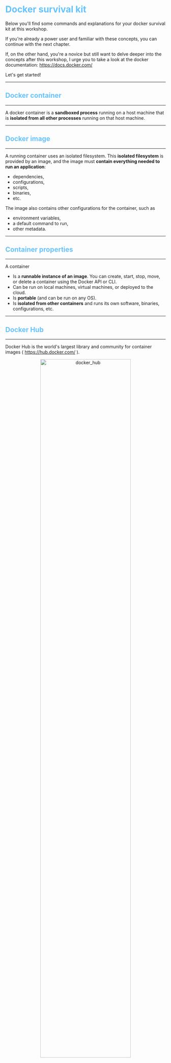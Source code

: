 # <span style="color:#66C3FF">Docker survival kit<span>


Below you'll find some commands and explanations for your docker survival kit at this workshop.

If you're already a power user and familiar with these concepts, you can continue with the next chapter.


If, on the other hand, you're a novice but still want to delve deeper into the concepts after this workshop, I urge you to take a look at the docker documentation: https://docs.docker.com/


Let's get started!

-------
## <span style="color:#66C3FF">Docker container<span>
-------
A docker container is a __sandboxed process__ running on a host machine that is __isolated from all other processes__ running on that host machine.

-------
## <span style="color:#66C3FF">Docker image<span>
-------
A running container uses an isolated filesystem. This __isolated filesystem__ is provided by an image, and the image must __contain everything needed to run an application__:

- dependencies, 
- configurations, 
- scripts, 
- binaries, 
- etc. 

The image also contains other configurations for the container, such as 

- environment variables, 
- a default command to run, 
- other metadata.

-------
## <span style="color:#66C3FF">Container properties<span>
-------
A container 

- Is a __runnable instance of an image__. You can create, start, stop, move, or delete a container using the Docker API or CLI.
- Can be run on local machines, virtual machines, or deployed to the cloud.
- Is __portable__ (and can be run on any OS).
- Is __isolated from other containers__ and runs its own software, binaries, configurations, etc.


-------
## <span style="color:#66C3FF">Docker Hub<span>
-------
Docker Hub is the world's largest library and community for container images ( https://hub.docker.com/ ).

<div align="center">
<img src="../figures/docker_hub.png" alt="docker_hub" width="75%">
</div>


You can directly get official docker images or computed by the community.


-------
## <span style="color:#66C3FF">Hello world and docker basic commands<span>
-------



### <span style="color:#66C3FF">Docker pull<span>

This command is used to download a docker image from a registry, such as Docker Hub, to your local system.

You can try to run the following command to pull your first docker image:

```bash
docker pull hello-world
```

You can now try to pull another image which will be used later in this workshop session: a postgresql (version 17) database with postgis extension (version 3.5).

```bash
docker pull postgis/postgis:17-3.5
```

To prepare for the Workshop, you can also already pull the Imposm image:

```bash
docker pull geopostcodes/imposm:1.2
```

### <span style="color:#66C3FF">Docker ps<span>
This command shows the __list of currently running containers__ along with their details, such as container ID, names, and status.
```bash
docker ps
```

If you add the ```--all``` parameter, you will also see stopped containers:
```bash
docker ps --all
```



### <span style="color:#66C3FF">Docker run<span>

This command__creates and runs a new Docker container__ based on a specified image. It can also be used to specify various options and settings for the container.

If you try now to instanciate the hello-world image previously pulled:
```bash
docker run hello-world
```

You should see some kind words (coming from docker team) in the container logs! ;-)



If you check the list of active containers, you will discover that docker assign a random (fancy) name to your container. To avoid this and easily keep track of your docker containers, you can add a ```--name``` parameter.

Here is another docker run example related to our workshop: a postgis container with a custom setup:

```bash
docker run --name postgis_sotm -p 5482:5432 -e POSTGRES_PASSWORD=postgres -d postgis/postgis:17-3.5
```

You can see that we specify a particular name for the container (postgis_sotm), handle the port forwarding, set environement variables (postgres database user password), run in background (-d), version of Postgresql (17) and finally the version of Postgis (3.5).

Everything in 1 single command and deployed in only few seconds!
Impressive, isn't it?!



### <span style="color:#66C3FF">Docker start<span>
This command is used to __start one or more stopped containers__, allowing them to run in the background.

If your postgis_sotm container is not running (TIP: check it with ```docker ps``` command), you can start it with the following command:

```bash
docker start postgis_sotm 
```


### <span style="color:#66C3FF">Docker stop<span>
This command is used to __stop one or more running containers__, pausing their execution.


If your postgis_sotm container is running (TIP: check it with ```docker ps``` command), you can stop it with the following command:

```bash
docker stop postgis_sotm 
```

### <span style="color:#66C3FF">Docker rm<span>
This command removes one or more stopped containers from your system. Containers must be stopped before they can be removed.

```bash
docker rm postgis_sotm
```

```{note}
If you removed your postgis_sotm with the previous command, don't forget to recreate it for the next exercices! ;-) 
```


### <span style="color:#66C3FF">Docker exec<span>
This command allows you to run a command inside a running container. It provides a way to execute commands in an already running container without the need to start a new shell session.

If we want to access a bash terminal in the previous postgis container, we can run:

```bash
docker exec -it postgis_sotm bash
```


-------
## <span style="color:#66C3FF">BONUS: Dockerfile<span>
-------

<span style="color:red">__We won't be using dockerfiles during this workshop, just pre-built images available on the Docker Hub. This section is here for your information.__<span>

A Dockerfile is a text-based file with no file extention that contains a __script of instructions__.
Docker uses this script to __build a container image__.

Here is an example of Dockerfile for an imposm image (built by GeoPostcodes team)


```Dockerfile
# docker build --platform linux/amd64,linux/arm64 -t geopostcodes/imposm:1 --push .
FROM debian:latest
 
# don't use root as the running user
RUN groupadd -g 999 imposm && \
    useradd -r -u 999 -g imposm imposm
 
# Install base utilities
RUN apt-get update && \
    apt-get install -y wget && \
    apt-get install -y tar gzip && \
    apt-get clean && \
    rm -rf /var/lib/apt/lists/*
 
# install imposm
USER 999
WORKDIR /usr/app
RUN wget --quiet https://github.com/omniscale/imposm3/releases/download/v0.11.1/imposm-0.11.1-linux-x86-64.tar.gz && \
    tar -xf imposm-0.11.1-linux-x86-64.tar.gz && \
    mv ./imposm-0.11.1-linux-x86-64/* . && \
    rm -rf ./imposm-0.11.1-linux-x86-64 && \
    rm imposm-0.11.1-linux-x86-64.tar.gz

```


You can see that a Dockerfile is composed of adapted linux commands such as ```groupadd```, ```wget```, ```apt-get```, ```rm``` etc. to prepare the image based on a linux dockerized OS such as Debian, Alpine or Ubuntu for example.

To build an image from a Dockerfile and with a tag, you can run a command similar to the following in your Dockerfile folder location:

```bash
docker build -t my-image-tag .
```

-------
## <span style="color:#66C3FF">Docker Volumes<span>
-------
A Docker volume is a persistent data storage mechanism that allows containers to store and share data independently from the container lifecycle. Volumes provide a way to persist data even if the container that created them no longer exists. They are used to store files, databases, or any other type of data that containers need to read from or write to during their lifetime. 

 By using volumes, developers can __separate the concerns of storage from the application logic__, making it easier to maintain, update, and scale containerized applications without losing critical data when containers are removed or replaced.

-------
## <span style="color:#66C3FF">Docker Compose<span>
-------
A ```docker-compose.yml``` file is a configuration file used to define and manage __multi-container Docker applications__. It allows you to __specify the services, networks, and volumes required__ for your application in a declarative manner. In a docker-compose file, you can define multiple services, each representing a containerized application component. These services can be configured with various options, including Docker images, environment variables, ports, volumes, and dependencies. By using a docker-compose file, you can __define the entire application stack, its relationships, and configurations in one centralized place__. 

When you run docker-compose up, Docker Compose reads the configuration from the file and starts the specified services, creating the necessary containers, networks, and volumes based on the defined configurations. This simplifies the process of managing complex applications by enabling you to launch and scale multi-container setups with a single command, making it easier to develop, test, and deploy applications in different environments.


In your ```docker-compose.yml``` folder location, you can deploy it by running the following command:

```bash
docker-compose up
```


If you want to remove the previous containers version before starting a new setup, you can use the ```docker-compose down``` command. This command stops and removes the containers defined in your ```docker-compose.yml``` file:

```bash
docker-compose down
```